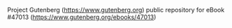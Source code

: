 Project Gutenberg (https://www.gutenberg.org) public repository for eBook #47013 (https://www.gutenberg.org/ebooks/47013)
